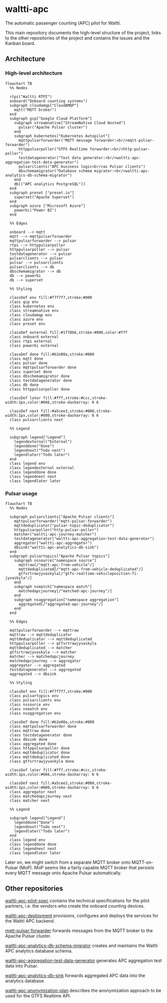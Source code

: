 # waltti-apc

The automatic passenger counting (APC) pilot for Waltti.

This main repository documents the high-level structure of the project, links to the other repositories of the project and contains the issues and the Kanban board.

## Architecture

### High-level architecture

```mermaid
flowchart TB
  %% Nodes

  rtpi("Waltti RTPI")
  onboard("Onboard counting systems")
  subgraph cloudamqp["CloudAMQP"]
    mqtt("MQTT broker")
  end
  subgraph gcp["Google Cloud Platform"]
    subgraph streamnative["StreamNative Cloud Hosted"]
      pulsar("Apache Pulsar cluster")
    end
    subgraph kubernetes["Kubernetes Autopilot"]
      mqttpulsarforwarder("MQTT message forwarder:<br/>mqtt-pulsar-forwarder")
      httppulsarpoller("GTFS Realtime forwarder:<br/>http-pulsar-poller")
      testdatagenerator("Test data generator:<br/>waltti-apc-aggregation-test-data-generator")
      pulsarclients("APC business logic<br/>as Pulsar clients")
      dbschemamigrator("Database schema migrator:<br/>waltti-apc-analytics-db-schema-migrator")
    end
    db[("APC analytics PostgreSQL")]
  end
  subgraph preset ["preset.io"]
    superset("Apache Superset")
  end
  subgraph azure ["Microsoft Azure"]
    powerbi("Power BI")
  end

  %% Edges

  onboard --> mqtt
  mqtt --> mqttpulsarforwarder
  mqttpulsarforwarder --> pulsar
  rtpi --> httppulsarpoller
  httppulsarpoller --> pulsar
  testdatagenerator --> pulsar
  pulsarclients --> pulsar
  pulsar --> pulsarclients
  pulsarclients --> db
  dbschemamigrator --> db
  db --> powerbi
  db --> superset

  %% Styling

  classDef env fill:#f7f7f7,stroke:#000
  class gcp env
  class kubernetes env
  class streamnative env
  class cloudamqp env
  class azure env
  class preset env

  classDef external fill:#1f78b6,stroke:#000,color:#fff
  class onboard external
  class rtpi external
  class powerbi external

  classDef done fill:#b2e08a,stroke:#000
  class mqtt done
  class pulsar done
  class mqttpulsarforwarder done
  class superset done
  class dbschemamigrator done
  class testdatagenerator done
  class db done
  class httppulsarpoller done

  classDef later fill:#fff,stroke:#ccc,stroke-width:1px,color:#666,stroke-dasharray: 6 6

  classDef next fill:#a5cee3,stroke:#000,stroke-width:1px,color:#000,stroke-dasharray: 6 6
  class pulsarclients next

  %% Legend

  subgraph legend["Legend"]
    legendexternal("External")
    legenddone("Done")
    legendnext("Todo next")
    legendlater("Todo later")
  end
  class legend env
  class legendexternal external
  class legenddone done
  class legendnext next
  class legendlater later
```

### Pulsar usage

```mermaid
flowchart TB
  %% Nodes

  subgraph pulsarclients["Apache Pulsar clients"]
    mqttpulsarforwarder("mqtt-pulsar-forwarder")
    mqttdeduplicator("pulsar-topic-deduplicator")
    httppulsarpoller("http-pulsar-poller")
    matcher("waltti-apc-journey-matcher")
    testdatagenerator("waltti-apc-aggregation-test-data-generator")
    aggregator("waltti-apc-aggregator")
    dbsink("waltti-apc-analytics-db-sink")
  end
  subgraph pulsartopics["Apache Pulsar topics"]
    subgraph nssource["namespace source"]
      mqttraw[/"mqtt-apc-from-vehicle"/]
      mqttdeduplicated[/"mqtt-apc-from-vehicle-deduplicated"/]
      gtfsrtrawjyvaskyla[/"gtfs-realtime-vehicleposition-fi-jyvaskyla"/]
    end
    subgraph nsmatch["namespace match"]
      matchedapcjourney[/"matched-apc-journey"/]
    end
    subgraph nsaggregation["namespace aggregation"]
      aggregated[/"aggregated-apc-journey"/]
    end
  end

  %% Edges

  mqttpulsarforwarder --> mqttraw
  mqttraw --> mqttdeduplicator
  mqttdeduplicator --> mqttdeduplicated
  httppulsarpoller --> gtfsrtrawjyvaskyla
  mqttdeduplicated --> matcher
  gtfsrtrawjyvaskyla --> matcher
  matcher --> matchedapcjourney
  matchedapcjourney --> aggregator
  aggregator --> aggregated
  testdatagenerator --> aggregated
  aggregated --> dbsink

  %% Styling

  classDef env fill:#f7f7f7,stroke:#000
  class pulsartopics env
  class pulsarclients env
  class nssource env
  class nsmatch env
  class nsaggregation env

  classDef done fill:#b2e08a,stroke:#000
  class mqttpulsarforwarder done
  class mqttraw done
  class testdatagenerator done
  class dbsink done
  class aggregated done
  class httppulsarpoller done
  class mqttdeduplicator done
  class mqttdeduplicated done
  class gtfsrtrawjyvaskyla done

  classDef later fill:#fff,stroke:#ccc,stroke-width:1px,color:#666,stroke-dasharray: 6 6

  classDef next fill:#a5cee3,stroke:#000,stroke-width:1px,color:#000,stroke-dasharray: 6 6
  class aggregator next
  class matchedapcjourney next
  class matcher next

  %% Legend

  subgraph legend["Legend"]
    legenddone("Done")
    legendnext("Todo next")
    legendlater("Todo later")
  end
  class legend env
  class legenddone done
  class legendnext next
  class legendlater later
```

Later on, we might switch from a separate MQTT broker onto MQTT-on-Pulsar (MoP).
MoP seems like a fairly capable MQTT broker that persists every MQTT message onto Apache Pulsar automatically.

## Other repositories

[waltti-apc-pilot-spec](https://github.com/tvv-lippu-ja-maksujarjestelma-oy/waltti-apc-pilot-spec) contains the technical specifications for the pilot partners, i.e. the vendors who create the onboard counting devices.

[waltti-apc-deployment](https://github.com/tvv-lippu-ja-maksujarjestelma-oy/waltti-apc-deployment) provisions, configures and deploys the services for the Waltti APC backend.

[mqtt-pulsar-forwarder](https://github.com/tvv-lippu-ja-maksujarjestelma-oy/mqtt-pulsar-forwarder) forwards messages from the MQTT broker to the Apache Pulsar cluster.

[waltti-apc-analytics-db-schema-migrator](https://github.com/tvv-lippu-ja-maksujarjestelma-oy/waltti-apc-analytics-db-schema-migrator) creates and maintains the Waltti APC analytics database schema.

[waltti-apc-aggregation-test-data-generator](https://github.com/tvv-lippu-ja-maksujarjestelma-oy/waltti-apc-aggregation-test-data-generator) generates APC aggregation test data into Pulsar.

[waltti-apc-analytics-db-sink](https://github.com/tvv-lippu-ja-maksujarjestelma-oy/waltti-apc-analytics-db-sink) forwards aggregated APC data into the analytics database.

[waltti-apc-anonymization-plan](https://github.com/tvv-lippu-ja-maksujarjestelma-oy/waltti-apc-anonymization-plan) describes the anonymization approach to be used for the GTFS Realtime API.
